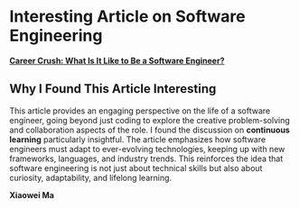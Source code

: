 # Interesting Article on Software Engineering  
**[Career Crush: What Is It Like to Be a Software Engineer?](https://hbr.org/2021/07/career-crush-what-is-it-like-to-be-a-software-engineer)**  

## Why I Found This Article Interesting  
This article provides an engaging perspective on the life of a software engineer, going beyond just coding to explore the creative problem-solving and collaboration aspects of the role. I found the discussion on **continuous learning** particularly insightful. The article emphasizes how software engineers must adapt to ever-evolving technologies, keeping up with new frameworks, languages, and industry trends. This reinforces the idea that software engineering is not just about technical skills but also about curiosity, adaptability, and lifelong learning.

**Xiaowei Ma**  

